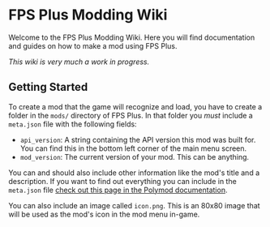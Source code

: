 # FPS Plus Modding Wiki

Welcome to the FPS Plus Modding Wiki. Here you will find documentation and guides on how to make a mod using FPS Plus.

*This wiki is very much a work in progress.*

## Getting Started

To create a mod that the game will recognize and load, you have to create a folder in the `mods/` directory of FPS Plus. In that folder you *must* include a `meta.json` file with the following fields:

- `api_version`: A string containing the API version this mod was built for. You can find this in the bottom left corner of the main menu screen.
- `mod_version`: The current version of your mod. This can be anything.

You can and should also include other information like the mod's title and a description. If you want to find out everything you can include in the `meta.json` file [check out this page in the Polymod documentation](https://polymod.io/docs/mod-metadata/).

You can also include an image called `icon.png`. This is an 80x80 image that will be used as the mod's icon in the mod menu in-game.